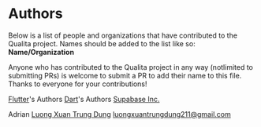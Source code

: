 # Authors

Below is a list of people and organizations that have contributed to the Qualita project.
Names should be added to the list like so: **Name/Organization <email address>**

Anyone who has contributed to the Qualita project in any way (notlimited to submitting PRs) is welcome to submit a PR to add their name to this file.
Thanks to everyone for your contributions!

[Flutter](https://github.com/flutter)'s Authors
[Dart](https://github.com/dart-lang)'s Authors
[Supabase Inc.](https://supabase.com/)

Adrian [Luong Xuan Trung Dung](https://github.com/adrian-luong) <luongxuantrungdung211@gmail.com>
